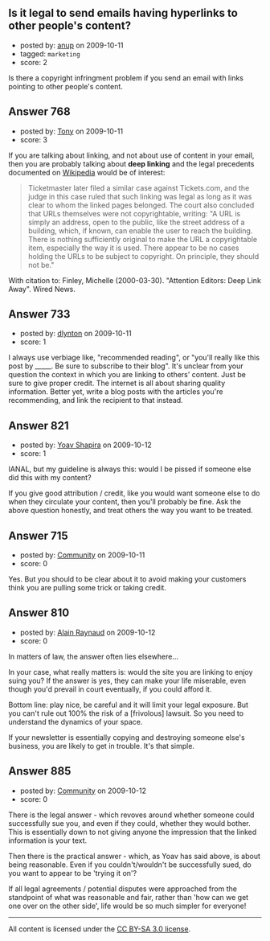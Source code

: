 ## Is it legal to send emails having hyperlinks to other people's content?

- posted by: [anup](https://stackexchange.com/users/-1/475-anup) on 2009-10-11
- tagged: `marketing`
- score: 2

Is there a copyright infringment problem if you send an email with links pointing to other people's content. 




## Answer 768

- posted by: [Tony](https://stackexchange.com/users/-1/373-tony) on 2009-10-11
- score: 3

<p>If you are talking about linking, and not about use of content in your email, then you are probably talking about <strong>deep linking</strong> and the legal precedents documented on <a href="http://en.wikipedia.org/wiki/Deep%5Flinking#Usage" rel="nofollow" title="Wikipedia: Deep linking">Wikipedia</a> would be of interest:</p>

<blockquote>
  <p>Ticketmaster later filed a similar case against Tickets.com, and the judge in this case ruled that such linking was legal as long as it was clear to whom the linked pages belonged. The court also concluded that URLs themselves were not copyrightable, writing: "A URL is simply an address, open to the public, like the street address of a building, which, if known, can enable the user to reach the building. There is nothing sufficiently original to make the URL a copyrightable item, especially the way it is used. There appear to be no cases holding the URLs to be subject to copyright. On principle, they should not be."</p>
</blockquote>

<p>With citation to: Finley, Michelle (2000-03-30). "Attention Editors: Deep Link Away". Wired News.</p>



## Answer 733

- posted by: [dlynton](https://stackexchange.com/users/-1/482-dlynton) on 2009-10-11
- score: 1

I always use verbiage like, "recommended reading", or "you'll really like this post by _____. Be sure to subscribe to their blog". It's unclear from your question the context in which you are linking to others' content. Just be sure to give proper credit. The internet is all about sharing quality information. Better yet, write a blog posts with the articles you're recommending, and link the recipient to that instead.


## Answer 821

- posted by: [Yoav Shapira](https://stackexchange.com/users/-1/310-yoav-shapira) on 2009-10-12
- score: 1

IANAL, but my guideline is always this: would I be pissed if someone else did this with my content?

If you give good attribution / credit, like you would want someone else to do when they circulate your content, then you'll probably be fine.  Ask the above question honestly, and treat others the way you want to be treated.



## Answer 715

- posted by: [Community](https://stackexchange.com/users/-1/-1-community) on 2009-10-11
- score: 0

Yes.  But you should to be clear about it to avoid making your customers think you are pulling some trick or taking credit.


## Answer 810

- posted by: [Alain Raynaud](https://stackexchange.com/users/-1/502-alain-raynaud) on 2009-10-12
- score: 0

In matters of law, the answer often lies elsewhere...

In your case, what really matters is: would the site you are linking to enjoy suing you? If the answer is yes, they can make your life miserable, even though you'd prevail in court eventually, if you could afford it.

Bottom line: play nice, be careful and it will limit your legal exposure. But you can't rule out 100% the risk of a [frivolous] lawsuit. So you need to understand the dynamics of your space.

If your newsletter is essentially copying and destroying someone else's business, you are likely to get in trouble. It's that simple.


## Answer 885

- posted by: [Community](https://stackexchange.com/users/-1/-1-community) on 2009-10-12
- score: 0

There is the legal answer - which revoves around whether someone could successfully sue you, and even if they could, whether they would bother.  This is essentially down to not giving anyone the impression that the linked information is your text.

Then there is the practical answer - which, as Yoav has said above, is about being reasonable.  Even if you couldn't/wouldn't be successfully sued, do you want to appear to be 'trying it on'?

If all legal agreements / potential disputes were approached from the standpoint of what was reasonable and fair, rather than 'how can we get one over on the other side', life would be so much simpler for everyone!



---

All content is licensed under the [CC BY-SA 3.0 license](https://creativecommons.org/licenses/by-sa/3.0/).

